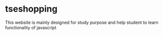 # tseshopping
This website is mainly designed for study purpose and help student to learn functionality of javascript
